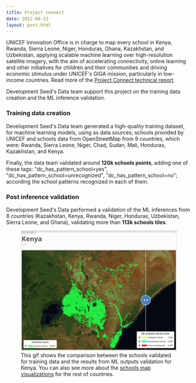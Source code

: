 ```yaml
---
title: Project connect
date: 2012-08-23
layout: post.html
---
```

UNICEF Innovation Office is in charge to map every school in Kenya, Rwanda, Sierra Leone, Niger, Honduras, Ghana, Kazakhstan, and Uzbekistan, applying scalable machine learning over high-resolution satellite imagery, with the aim of accelerating connectivity, online learning and other initiatives for children and their communities and driving economic stimulus under UNICEF's GIGA mission, particularly in low-income countries. Read more of the [Project Connect technical report](http://devseed.com/project-connect-docs/).

Development Seed's Data team support this project on the training data creation and the ML inference validation.

### Training data creation

Development Seed's Data team generated a high-quality training dataset, for machine learning models, using as data sources; schools provided by UNICEF and schools data from OpenStreetMap from 9 countries, which were: Rwanda, Sierra Leone, Niger, Chad, Sudan, Mali, Honduras, Kazakhstan, and Kenya.

Finally, the data team validated around **120k schools points**, adding one of these tags: "dc_has_pattern_school=yes", "dc_has_pattern_school=unrecognized", "dc_has_pattern_school=no"; according the school patterns recognized in each of them.

### Post inference validation

Development Seed's Data performed a validation of the ML inferences from 8 countries (Kazakhstan, Kenya, Rwanda, Niger, Honduras, Uzbekistan, Sierra Leone, and Ghana), validating more than **113k schools tiles**.

<figure class="align-center">
  <img src="/assets/images/pc_map_visualization.gif"/>
  <figcaption>This gif shows the comparison between the schools validated for training data and the results from ML outputs validation for Kenya. You can also see more about the <a href="http://devseed.com/project-connect-visualizations/">schools map visualizations</a> for the rest of countries.</figcaption>
</figure>
